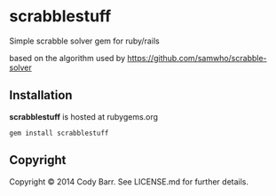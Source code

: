 # scrabblestuff

Simple scrabble solver gem for ruby/rails

based on the algorithm used by https://github.com/samwho/scrabble-solver

## Installation

**scrabblestuff** is hosted at rubygems.org

`gem install scrabblestuff`

## Copyright

Copyright &copy; 2014 Cody Barr. See LICENSE.md for
further details.

